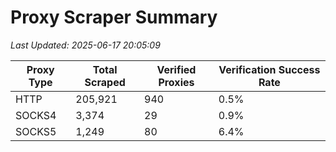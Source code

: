 # Proxy Scraper Summary

_Last Updated: 2025-06-17 20:05:09_

| Proxy Type | Total Scraped | Verified Proxies | Verification Success Rate |
|------------|--------------|------------------|--------------------------|
| HTTP | 205,921 | 940 | 0.5% |
| SOCKS4 | 3,374 | 29 | 0.9% |
| SOCKS5 | 1,249 | 80 | 6.4% |
